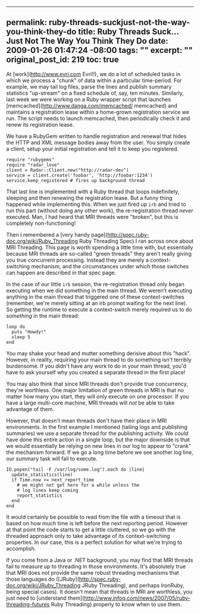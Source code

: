 ----- 
permalink: ruby-threads-suckjust-not-the-way-you-think-they-do
title: Ruby Threads Suck&#8230;Just Not The Way You Think They Do
date: 2009-01-26 01:47:24 -08:00
tags: ""
excerpt: ""
original_post_id: 219
toc: true
-----
At [work](http://www.evri.com Evri!!), we do a lot of scheduled tasks in which we process a "chunk" of data within a particular time-period. For example, we may tail log files, parse the lines and publish summary statistics "up-stream" on a fixed schedule of, say, ten minutes. Similarly, last week we were working on a Ruby wrapper script that launches [memcached](http://www.danga.com/memcached/ memcached) and maintains a registration lease within a home-grown registration service we run. The script needs to launch memcached, then periodically check it and renew its registration lease.

We have a RubyGem written to handle registration and renewal that hides the HTTP and XML message bodies away from the user. You simply create a client, setup your initial registration and tell it to keep you registered.

    require "rubygems"
    require "radar_love"
    client = Radar::Client.new("http://radar-dev")
    service = client.create('foobar', 'http://foobar:1234')
    service.keep_registered # fires up background thread

That last line is implemented with a Ruby thread that loops indefinitely, sleeping and then renewing the registration lease. But a funny thing happened while implementing this. When we just fired up `irb` and tried to run this part (without doing any other work), the re-registration thread _never_ executed. Man, I had heard that MRI threads were "broken", but this is completely non-functioning!

Then I remembered a [very handy page](http://spec.ruby-doc.org/wiki/Ruby_Threading Ruby Threading Spec) I ran across once about MRI Threading. This page is worth spending a little time with, but essentially because MRI threads are so-called "green threads" they aren't really giving you true concurrent processing. Instead they are merely a context-switching mechanism, and the circumstances under which those switches can happen are described in that spec page.

In the case of our little `irb` session, the re-registration thread only began executing when we did something in the main thread. We weren't executing anything in the main thread that triggered one of these context-switches (remember, we're merely sitting at an irb prompt waiting for the next line). So getting the runtime to execute a context-switch merely required us to do _something_ in the main thread:

    loop do
      puts "Howdy!"  
      sleep 5
    end

You may shake your head and mutter something derisive about this "hack". However, in reality, requiring your main thread to do something isn't terribly burdensome. If you didn't have any work to do in your main thread, you'd have to ask yourself why you created a separate thread in the first place!

You may also think that since MRI threads don't provide true concurrency, they're worthless. One major limitation of green threads in MRI is that no matter how many you start, they will only execute on one processor. If you have a large multi-core machine, MRI threads will _not_ be able to take advantage of them.

However, that doesn't mean threads don't have their place in MRI environments. In the first example I mentioned (tailing logs and publishing summaries) we use a separate thread for the publishing activity. We _could_ have done this entire action in a single loop, but the major downside is that we would essentially be relying on new lines in our log to appear to "crank" the mechanism forward. If we go a long time before we see another log line, our summary task will fail to execute.

    IO.popen("tail -F /var/log/some.log").each do |line|
      update_statistics(line)
      if Time.now >= next_report_time
        # we might not get here for a while unless the
        # log lines keep coming
        report_statistics
      end
    end

It would certainly be possible to read from the file with a timeout that is based on how much time is left before the next reporting period. However at that point the code starts to get a little cluttered, so we go with the threaded approach only to take advantage of its context-switching properties. In our case, this is a perfect solution for what we're trying to accomplish.

If you come from a Java or .NET background, you may find that MRI threads fail to measure up to threading in those environments. It's absolutely true that MRI does not provide the same robust threading mechanisms that those languages do ([JRuby](http://spec.ruby-doc.org/wiki/JRuby_Threading JRuby Threading), and perhaps IronRuby, being special cases). It doesn't mean that threads in MRI are worthless, you just need to [understand them](http://www.infoq.com/news/2007/05/ruby-threading-futures Ruby Threading) properly to know when to use them.


